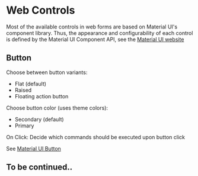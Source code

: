 # Web Controls

Most of the available controls in web forms are based on Material UI's component library. Thus, the appearance and configurability of each control is defined by the Material UI Component API, see the [Material UI website](https://material-ui-next.com/)

## Button
Choose between button variants:
* Flat (default)
* Raised
* Floating action button

Choose button color (uses theme colors):
* Secondary (default)
* Primary

On Click: Decide which commands should be executed upon button click 

See [Material UI Button](https://material-ui-next.com/demos/buttons/)

## To be continued..